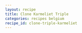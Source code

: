 ```yaml
---
layout: recipe
title: Clone Karmeliet Triple
categories: recipes belgium
recipe_id: clone-triple-karmeliet
---
```

